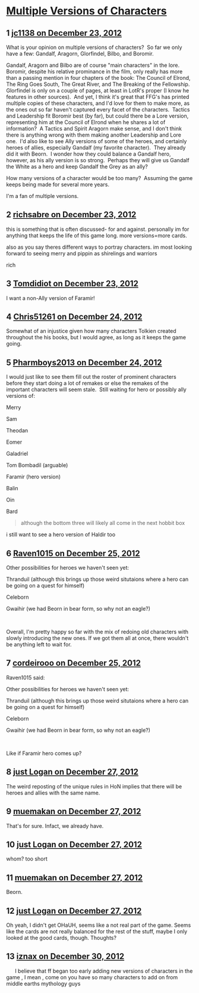 # [Multiple Versions of Characters](https://community.fantasyflightgames.com/topic/76122-multiple-versions-of-characters/)

## 1 [jc1138 on December 23, 2012](https://community.fantasyflightgames.com/topic/76122-multiple-versions-of-characters/?do=findComment&comment=738334)

What is your opinion on multiple versions of characters?  So far we only have a few: Gandalf, Aragorn, Glorfindel, Bilbo, and Boromir. 

Gandalf, Aragorn and Bilbo are of course "main characters" in the lore.  Boromir, despite his relative prominance in the film, only really has more than a passing mention in four chapters of the book: The Council of Elrond, The Ring Goes South, The Great River, and The Breaking of the Fellowship.  Glorfindel is only on a couple of pages, at least in LotR's proper (I know he features in other sources).  And yet, I think it's great that FFG's has printed multiple copies of these characters, and I'd love for them to make more, as the ones out so far haven't captured every facet of the characters.  Tactics and Leadership fit Boromir best (by far), but could there be a Lore version, representing him at the Council of Elrond when he shares a lot of information?  A Tactics and Spirit Aragorn make sense, and I don't think there is anything wrong with them making another Leadership and Lore one.  I'd also like to see Ally versions of some of the heroes, and certainly heroes of allies, especially Gandalf (my favorite character).  They already did it with Beorn.  I wonder how they could balance a Gandalf hero, however, as his ally version is so strong.  Perhaps they will give us Gandalf the White as a hero and keep Gandalf the Grey as an ally?

How many versions of a character would be too many?  Assuming the game keeps being made for several more years.

I'm a fan of multiple versions.

## 2 [richsabre on December 23, 2012](https://community.fantasyflightgames.com/topic/76122-multiple-versions-of-characters/?do=findComment&comment=738342)

this is something that is often discussed- for and against. personally im for anything that keeps the life of this game long. more versions=more cards.

also as you say theres different ways to portray characters. im most looking forward to seeing merry and pippin as shirelings and warriors

rich

## 3 [Tomdidiot on December 23, 2012](https://community.fantasyflightgames.com/topic/76122-multiple-versions-of-characters/?do=findComment&comment=738359)

I want a non-Ally version of Faramir!

## 4 [Chris51261 on December 24, 2012](https://community.fantasyflightgames.com/topic/76122-multiple-versions-of-characters/?do=findComment&comment=738623)

Somewhat of an injustice given how many characters Tolkien created throughout the his books, but I would agree, as long as it keeps the game going. 

## 5 [Pharmboys2013 on December 24, 2012](https://community.fantasyflightgames.com/topic/76122-multiple-versions-of-characters/?do=findComment&comment=738659)

I would just like to see them fill out the roster of prominent characters before they start doing a lot of remakes or else the remakes of the important characters will seem stale.  Still waiting for hero or possibly ally versions of:

Merry 

Sam

Theodan

Eomer

Galadriel

Tom Bombadil (arguable)

Faramir (hero version)

Balin

Oin

Bard

>although the bottom three will likely all come in the next hobbit box

i still want to see a hero version of Haldir too

## 6 [Raven1015 on December 25, 2012](https://community.fantasyflightgames.com/topic/76122-multiple-versions-of-characters/?do=findComment&comment=738879)

Other possibilities for heroes we haven't seen yet:

Thranduil (although this brings up those weird situtaions where a hero can be going on a quest for himself)

Celeborn

Gwaihir (we had Beorn in bear form, so why not an eagle?)

 

Overall, I'm pretty happy so far with the mix of redoing old characters with slowly introducing the new ones. If we got them all at once, there wouldn't be anything left to wait for.

## 7 [cordeirooo on December 25, 2012](https://community.fantasyflightgames.com/topic/76122-multiple-versions-of-characters/?do=findComment&comment=738903)

Raven1015 said:

Other possibilities for heroes we haven't seen yet:

Thranduil (although this brings up those weird situtaions where a hero can be going on a quest for himself)

Celeborn

Gwaihir (we had Beorn in bear form, so why not an eagle?)



 

Like if Faramir hero comes up?

## 8 [just Logan on December 27, 2012](https://community.fantasyflightgames.com/topic/76122-multiple-versions-of-characters/?do=findComment&comment=739346)

The weird reposting of the unique rules in HoN implies that there will be heroes and allies with the same name.

## 9 [muemakan on December 27, 2012](https://community.fantasyflightgames.com/topic/76122-multiple-versions-of-characters/?do=findComment&comment=739392)

That's for sure. Infact, we already have.

## 10 [just Logan on December 27, 2012](https://community.fantasyflightgames.com/topic/76122-multiple-versions-of-characters/?do=findComment&comment=739396)

whom? too short

## 11 [muemakan on December 27, 2012](https://community.fantasyflightgames.com/topic/76122-multiple-versions-of-characters/?do=findComment&comment=739397)

Beorn.          

## 12 [just Logan on December 27, 2012](https://community.fantasyflightgames.com/topic/76122-multiple-versions-of-characters/?do=findComment&comment=739536)

Oh yeah, I didn't get OHaUH, seems like a not real part of the game. Seems like the cards are not really balanced for the rest of the stuff, maybe I only looked at the good cards, though. Thoughts? 

## 13 [iznax on December 30, 2012](https://community.fantasyflightgames.com/topic/76122-multiple-versions-of-characters/?do=findComment&comment=740589)

      I believe that ff began too early adding new versions of characters in the game , I mean , come on you have so many characters to add on from middle earths mythology guys

